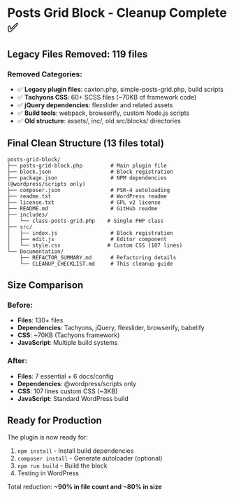 # Posts Grid Block - Cleanup Complete ✅

## Legacy Files Removed: 119 files

### Removed Categories:
- ✅ **Legacy plugin files**: caxton.php, simple-posts-grid.php, build scripts
- ✅ **Tachyons CSS**: 60+ SCSS files (~70KB of framework code)
- ✅ **jQuery dependencies**: flexslider and related assets
- ✅ **Build tools**: webpack, browserify, custom Node.js scripts
- ✅ **Old structure**: assets/, inc/, old src/blocks/ directories

## Final Clean Structure (13 files total)

```
posts-grid-block/
├── posts-grid-block.php         # Main plugin file
├── block.json                   # Block registration
├── package.json                 # NPM dependencies (@wordpress/scripts only)
├── composer.json                # PSR-4 autoloading
├── readme.txt                   # WordPress readme
├── license.txt                  # GPL v2 license
├── README.md                    # GitHub readme
├── includes/
│   └── class-posts-grid.php    # Single PHP class
├── src/
│   ├── index.js                 # Block registration
│   ├── edit.js                  # Editor component
│   └── style.css               # Custom CSS (107 lines)
└── Documentation/
    ├── REFACTOR_SUMMARY.md      # Refactoring details
    └── CLEANUP_CHECKLIST.md     # This cleanup guide

```

## Size Comparison

### Before:
- **Files**: 130+ files
- **Dependencies**: Tachyons, jQuery, flexslider, browserify, babelify
- **CSS**: ~70KB (Tachyons framework)
- **JavaScript**: Multiple build systems

### After:
- **Files**: 7 essential + 6 docs/config
- **Dependencies**: @wordpress/scripts only
- **CSS**: 107 lines custom CSS (~3KB)
- **JavaScript**: Standard WordPress build

## Ready for Production

The plugin is now ready for:
1. `npm install` - Install build dependencies
2. `composer install` - Generate autoloader (optional)
3. `npm run build` - Build the block
4. Testing in WordPress

Total reduction: **~90% in file count and ~80% in size**
